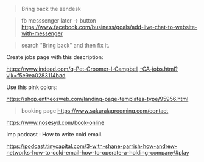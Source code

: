 



> Bring back the zendesk 



> fb messsenger later  -> button  https://www.facebook.com/business/goals/add-live-chat-to-website-with-messenger 

> search  "Bring back" and then fix it. 


Create jobs page with this description: 

https://www.indeed.com/q-Pet-Groomer-l-Campbell,-CA-jobs.html?vjk=f5e9ea0283114bad



Use this pink colors: 

https://shop.entheosweb.com/landing-page-templates-type/95956.html


> booking page 
https://www.sakuralagrooming.com/contact

https://www.nosesyd.com/book-online



Imp podcast : How to write cold email. 

https://podcast.tinycapital.com/3-with-shane-parrish-how-andrew-networks-how-to-cold-email-how-to-operate-a-holding-company/#play



